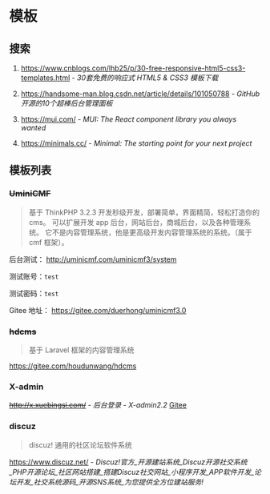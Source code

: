 # 模板

## 搜索

1. https://www.cnblogs.com/lhb25/p/30-free-responsive-html5-css3-templates.html - *30套免费的响应式 HTML5 & CSS3 模板下载*

2. https://handsome-man.blog.csdn.net/article/details/101050788 - *GitHub开源的10个超棒后台管理面板*

3. https://mui.com/ - *MUI: The React component library you always wanted*

4. https://minimals.cc/ - *Minimal: The starting point for your next project*

## 模板列表

### ~~UminiCMF~~

> 基于 ThinkPHP 3.2.3
> 开发秒级开发，部署简单，界面精简，轻松打造你的 cms。
> 可以扩展开发 app 后台，网站后台，商城后台，以及各种管理系统。
> 它不是内容管理系统，他是更高级开发内容管理系统的系统。（属于 cmf 框架）。

后台测试：
http://uminicmf.com/uminicmf3/system

测试账号：`test`

测试密码：`test`

Gitee 地址：
https://gitee.com/duerhong/uminicmf3.0

### ~~hdcms~~

> 基于 Laravel 框架的内容管理系统

https://gitee.com/houdunwang/hdcms

### X-admin

~~http://x.xuebingsi.com/~~ - *后台登录 - X-admin2.2* [Gitee](https://gitee.com/daniuit/X-admin)

### discuz

> discuz! 通用的社区论坛软件系统

https://www.discuz.net/ - *Discuz!官方_开源建站系统_Discuz开源社交系统_PHP开源论坛_社区网站搭建_搭建Discuz社交网站_小程序开发_APP软件开发_论坛开发_社交系统源码_开源SNS系统_为您提供全方位建站服务!*
